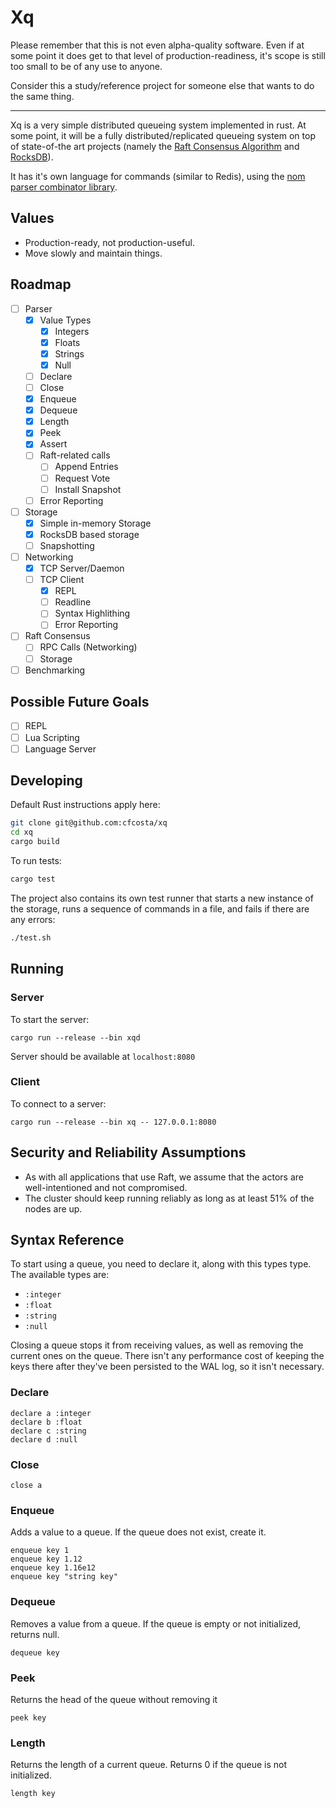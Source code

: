 # Xq

Please remember that this is not even alpha-quality software. Even if at some
point it does get to that level of production-readiness, it's scope is still
too small to be of any use to anyone.

Consider this a study/reference project for someone else that wants to do the
same thing.

---

Xq is a very simple distributed queueing system implemented in rust. At some
point, it will be a fully distributed/replicated queueing system on top of
state-of-the art projects (namely the [Raft Consensus
Algorithm](https://raft.github.io/) and [RocksDB](https://rocksdb.org/)).

It has it's own language for commands (similar to Redis), using the [nom parser
combinator library](https://github.com/Geal/nom).

## Values

- Production-ready, not production-useful.
- Move slowly and maintain things.

## Roadmap

- [ ] Parser
  - [x] Value Types
    - [x] Integers
    - [x] Floats
    - [x] Strings
    - [x] Null
  - [ ] Declare
  - [ ] Close
  - [x] Enqueue
  - [x] Dequeue
  - [x] Length
  - [x] Peek
  - [x] Assert
  - [ ] Raft-related calls
    - [ ] Append Entries
    - [ ] Request Vote
    - [ ] Install Snapshot
  - [ ] Error Reporting
- [ ] Storage
  - [x] Simple in-memory Storage
  - [x] RocksDB based storage
  - [ ] Snapshotting
- [ ] Networking
  - [x] TCP Server/Daemon
  - [ ] TCP Client
    - [x] REPL
    - [ ] Readline
    - [ ] Syntax Highlithing
    - [ ] Error Reporting
- [ ] Raft Consensus
  - [ ] RPC Calls (Networking)
  - [ ] Storage
- [ ] Benchmarking

## Possible Future Goals

- [ ] REPL
- [ ] Lua Scripting
- [ ] Language Server

## Developing

Default Rust instructions apply here:

```sh
git clone git@github.com:cfcosta/xq
cd xq
cargo build
```

To run tests:

```sh
cargo test
```

The project also contains its own test runner that starts a new instance of the
storage, runs a sequence of commands in a file, and fails if there are any errors:

```sh
./test.sh
```

## Running

### Server 

To start the server:

```
cargo run --release --bin xqd
```

Server should be available at `localhost:8080`

### Client 

To connect to a server:

```
cargo run --release --bin xq -- 127.0.0.1:8080
```

## Security and Reliability Assumptions

- As with all applications that use Raft, we assume that the actors are
  well-intentioned and not compromised.
- The cluster should keep running reliably as long as at least 51% of the nodes
  are up.

## Syntax Reference

To start using a queue, you need to declare it, along with this types type. The
available types are:

- `:integer`
- `:float`
- `:string`
- `:null`

Closing a queue stops it from receiving values, as well as removing the current
ones on the queue. There isn't any performance cost of keeping the keys there
after they've been persisted to the WAL log, so it isn't necessary.

### Declare

```
declare a :integer
declare b :float
declare c :string
declare d :null
```

### Close

```
close a
```

### Enqueue

Adds a value to a queue. If the queue does not exist, create it.

```
enqueue key 1
enqueue key 1.12
enqueue key 1.16e12
enqueue key "string key"
```

### Dequeue

Removes a value from a queue. If the queue is empty or not initialized, returns null.

```
dequeue key
```

### Peek

Returns the head of the queue without removing it

```
peek key
```

### Length

Returns the length of a current queue. Returns 0 if the queue is not initialized.

```
length key
```
